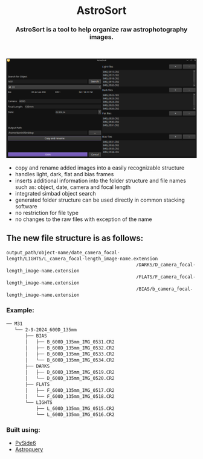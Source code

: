 
<h1 align="center">AstroSort</h1>

<h3 align="center">AstroSort is a tool to help organize raw astrophotography images. </h3>
<br/>

<p align="center">
<img src="img/AstroSort_ScreenShot" width="800" title="Screenshot of AstroQuery">
</p>

- copy and rename added images into a easily recognizable structure
- handles light, dark, flat and bias frames
- inserts additional information into the folder structure and file names such as:
  object, date, camera and focal length
- integrated simbad object search
- generated folder structure can be used directly in common stacking software
- no restriction for file type
- no changes to the raw files with exception of the name

## The new file structure is as follows:
```
output_path/object-name/date_camera_focal-length/LIGHTS/L_camera_focal-length_image-name.extension
                                                /DARKS/D_camera_focal-length_image-name.extension
                                                /FLATS/F_camera_focal-length_image-name.extension
                                                /BIAS/b_camera_focal-length_image-name.extension
```
### Example:
```
── M31
   └── 2-9-2024_600D_135mm
       ├── BIAS
       │   ├── B_600D_135mm_IMG_0531.CR2
       │   ├── B_600D_135mm_IMG_0532.CR2
       │   ├── B_600D_135mm_IMG_0533.CR2
       │   └── B_600D_135mm_IMG_0534.CR2
       ├── DARKS
       │   ├── D_600D_135mm_IMG_0519.CR2
       │   └── D_600D_135mm_IMG_0520.CR2
       ├── FLATS
       │   ├── F_600D_135mm_IMG_0517.CR2
       │   └── F_600D_135mm_IMG_0518.CR2
       └── LIGHTS
           ├── L_600D_135mm_IMG_0515.CR2
           └── L_600D_135mm_IMG_0516.CR2
```

### Built using:
- [PySide6](https://wiki.qt.io/Main)
- [Astroquery](https://github.com/astropy/astroquery)
